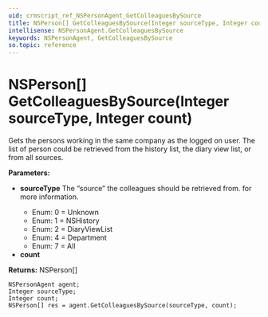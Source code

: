 ```yaml
---
uid: crmscript_ref_NSPersonAgent_GetColleaguesBySource
title: NSPerson[] GetColleaguesBySource(Integer sourceType, Integer count)
intellisense: NSPersonAgent.GetColleaguesBySource
keywords: NSPersonAgent, GetColleaguesBySource
so.topic: reference
---
```


# NSPerson[] GetColleaguesBySource(Integer sourceType, Integer count)

Gets the persons working in the same company as the logged on user. The list of person could be retrieved from the history list, the diary view list, or from all sources.

**Parameters:**
 - **sourceType** The “source” the colleagues should be retrieved from. <see cref="AssociateSourceType"/> for more information.
     - Enum: 0 = Unknown 
     - Enum: 1 = NSHistory 
     - Enum: 2 = DiaryViewList 
     - Enum: 4 = Department 
     - Enum: 7 = All 
 - **count** 

**Returns:** NSPerson[]

```crmscript
NSPersonAgent agent;
Integer sourceType;
Integer count;
NSPerson[] res = agent.GetColleaguesBySource(sourceType, count);
```

